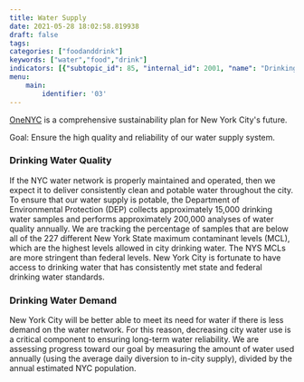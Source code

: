 ```yaml
---
title: Water Supply
date: 2021-05-28 18:02:58.819938
draft: false
tags: 
categories: ["foodanddrink"]
keywords: ["water","food","drink"]
indicators: [{"subtopic_id": 85, "internal_id": 2001, "name": "Drinking Water Demand", "URL": "https://a816-dohbesp.nyc.gov/IndicatorPublic/VisualizationData.aspx?id=2001,719b87,85,Summarize"}, {"subtopic_id": 85, "internal_id": 2009, "name": "Drinking Water Quality", "URL": "https://a816-dohbesp.nyc.gov/IndicatorPublic/VisualizationData.aspx?id=2009,719b87,85,Summarize"}]
menu:
    main:
        identifier: '03'
---
```


[OneNYC](http://www1.nyc.gov/html/onenyc/index.html) is a comprehensive sustainability plan for New York City's future.

Goal: Ensure the high quality and reliability of our water supply system.

### Drinking Water Quality

If the NYC water network is properly maintained and operated, then we expect it to deliver consistently clean and potable water throughout the city. To ensure that our water supply is potable, the Department of Environmental Protection (DEP) collects approximately 15,000 drinking water samples and performs approximately 200,000 analyses of water quality annually. We are tracking the percentage of samples that are below all of the 227 different New York State maximum contaminant levels (MCL), which are the highest levels allowed in city drinking water. The NYS MCLs are more stringent than federal levels. New York City is fortunate to have access to drinking water that has consistently met state and federal drinking water standards.

### Drinking Water Demand

New York City will be better able to meet its need for water if there is less demand on the water network. For this reason, decreasing city water use is a critical component to ensuring long-term water reliability. We are assessing progress toward our goal by measuring the amount of water used annually (using the average daily diversion to in-city supply), divided by the annual estimated NYC population.